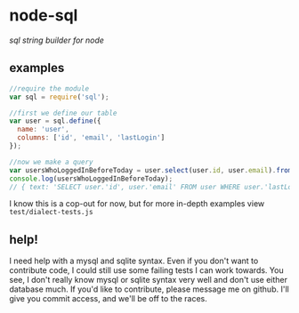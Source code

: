 # node-sql
_sql string builder for node_

## examples

```js
//require the module
var sql = require('sql');

//first we define our table
var user = sql.define({
  name: 'user',
  columns: ['id', 'email', 'lastLogin']
});

//now we make a query
var usersWhoLoggedInBeforeToday = user.select(user.id, user.email).from(user).where(user.lastLogin.lt(new Date()));
console.log(usersWhoLoggedInBeforeToday); 
// { text: 'SELECT user.'id', user.'email' FROM user WHERE user.'lastLogin' > $1', values: ['2011-01-1'] }
```

I know this is a cop-out for now, but for more in-depth examples view `test/dialect-tests.js`

## help!

I need help with a mysql and sqlite syntax.  Even if you don't want to contribute code, I could still use some failing tests I can work towards.  You see, I don't really know mysql or sqlite syntax very well and don't use either database much.  If you'd like to contribute, please message me on github.  I'll give you commit access, and we'll be off to the races.
